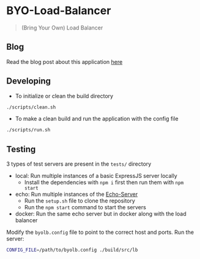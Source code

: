 # BYO-Load-Balancer

> (Bring Your Own) Load Balancer

## Blog

Read the blog post about this application [here](https://blog.kinjal.dev/bring-your-own-load-balancer)

## Developing

- To initialize or clean the build directory

```sh
./scripts/clean.sh
```

- To make a clean build and run the application with the config file

```sh
./scripts/run.sh
```

## Testing

3 types of test servers are present in the `tests/` directory

- local: Run multiple instances of a basic ExpressJS server locally
  - Install the dependencies with `npm i` first then run them with `npm start`
- echo: Run multiple instances of the [Echo-Server](https://github.com/Ealenn/Echo-Server.git)
  - Run the `setup.sh` file to clone the repository
  - Run the `npm start` command to start the servers
- docker: Run the same echo server but in docker along with the load balancer

Modify the `byolb.config` file to point to the correct host and ports. Run the server:

```sh
CONFIG_FILE=/path/to/byolb.config ./build/src/lb
```

